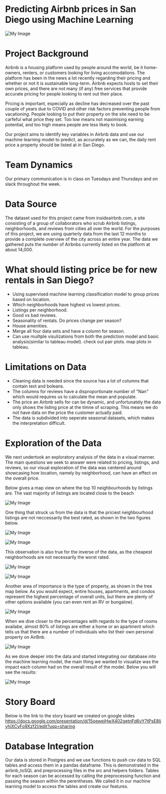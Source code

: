 
# Predicting Airbnb prices in San Diego using Machine Learning 
![My Image](Resources/San_Diego_skyline.jpeg)

# Project Background

Airbnb is a housing platform used by people around the world, be it home-owners, renters, or customers looking for living accomodations. The platform has been in the news a lot recently regarding their pricing and whether or not it is sustainable long-term. Airbnb expects hosts to set their own prices, and there are not many (if any) free services that provide accurate pricing for people looking to rent out their place.

Pricing is important, especially as decline has decreased over the past couple of years due to COVID and other risk factors preventing people from vacationing. People looking to put their property on the site need to be carfeful what price they set. Too low means not maximising earning potential, and too high means people are less likely to book.

Our project aims to identify key variables in Airbnb data and use our machine learning model to predict, as accurately as we can, the daily rent price a property should be listed at in San Diego.

# Team Dynamics
 
Our primary communication is in class on Tuesdays and Thursdays and on slack throughout the week.

# Data Source

The dataset used for this project came from insideairbnb.com, a site consisting of a group of collaborators who scrub Airbnb listings, neighborhoods, and reviews from cities all over the world. For the purposes of this project, we are using quarterly data from the last 12 months to provide a complete overview of the city across an entire year. The data we gathered puts the number of Airbnbs currently listed on the platform at about 14,000.

# What should listing price be for new rentals in San Diego?

* Using supervised machine learning classification model to group prices based on location. 
* Which neighborhoods have highest vs lowest prices.
* Listings per neighborhood.
* Good vs bad reviews.
* Seasonality of rentals. Do prices change per season?
* House amenities.
* Merge all four data sets and have a column for season.
* Can use muiltple visulizations from both the prediction model and basic analysis(similar to tableau model). check out pair plots. map plots in tableau.


# Limitations on Data

* Cleaning data is needed since the source has a lot of columns that contain text and boleans.
* The columns for reviews have a disproportionate number of "Nan" which would requires us to calculate the mean and populate.
* The price an Airbnb sells for can be dynamic, and unfortunately the data only shows the listing price at the timne of scraping. This means we do not have data on the price the customer actually paid.
* The data is subdivided into seperate seasonal datasets, which makes the interpretation difficult.


# Exploration of the Data

We next undertook an exploratory analysis of the data in a visual manner. The main questions we seek to answer were related to pricing, listings, and reviews, so our visual exploration of the data was centered around showcasing how location, namely by neighborhood, can have an effect on the overall price. 

Below gives a map view on where the top 10 neighbourhoods by listings are. The vast majority of listings are located close to the beach

![My Image](Resources/Listings_Neightbourhood.PNG)


One thing that struck us from the data is that the priciest neighbourhood listings are not neccessarily the best rated, as shown in the two figures below.


![My Image](Resources/Highest_Avg_Price.PNG)



![My Image](Resources/Best_Rated_Neighbourhoods.PNG)


This observation is also true for the inverse of the data, as the cheapest neighborhoods are not necessarily the worst rated.


![My Image](Resources/Lowest_Average_Price.PNG)


![My Image](Resources/Worst_Rated.PNG)

Another area of importance is the type of property, as shown in the tree map below. As you would expect, entire houses, apartments, and condos represent the highest percentage of overall units, but there are plenty of other options available (you can even rent an RV or bungalow).

![My Image](Resources/PropertyTypes.PNG)

When we dive closer to the percentages with regards to the type of rooms availabe, almost 80% of listings are either a home or an apartment which tells us that there are a number of individuals who list their own personal property on AirBnb.

![My Image](Resources/Percentage_Room_types.PNG)

As we dove deeper into the data and started integrating our database into the machine learning model, the main thing we wanted to visualize was the impact each column had on the overall result of the model. Below you will see the results:

![My Image](Resources/Feature_Importance.PNG)

# Story Board

Below is the link to the story board we created on google slides
https://docs.google.com/presentation/d/15oewejHwX402getnFd6vY7tPsE8IjyhiXCyFo9Xzf2I/edit?usp=sharing

# Database Integration

Our data is stored in Postgres and we use functions to push csv data to SQL tables and access them in a pandas dataframe. This is demonstrated in the airbnb_toSQL and preprocessing files in the src and helpers folders. Tables for each season can be accessed by calling the preprocessing function and passing the season within the perentheses. We called it in our machine learning model to access the tables and create our features.



    

